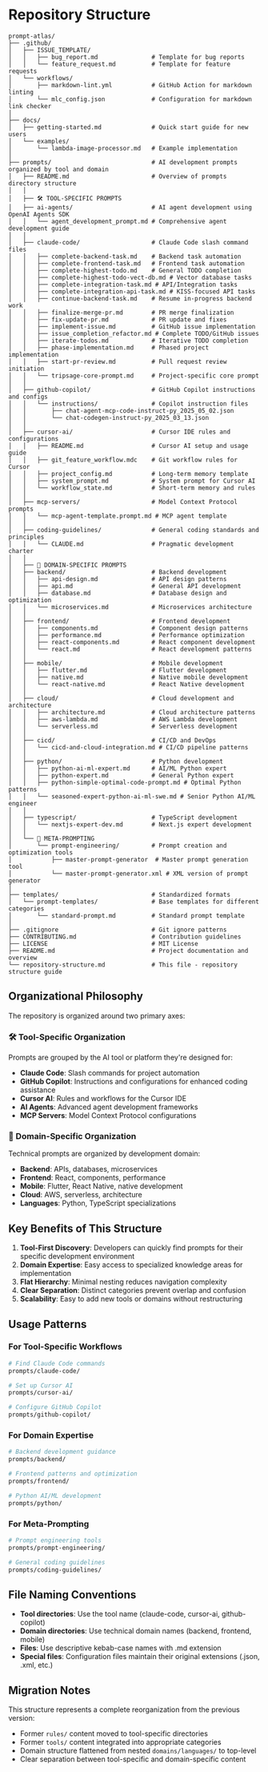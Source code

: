 # Repository Structure

```plaintext
prompt-atlas/
├── .github/
│   ├── ISSUE_TEMPLATE/
│   │   ├── bug_report.md               # Template for bug reports
│   │   └── feature_request.md          # Template for feature requests
│   └── workflows/
│       ├── markdown-lint.yml           # GitHub Action for markdown linting
│       └── mlc_config.json             # Configuration for markdown link checker
│
├── docs/
│   ├── getting-started.md              # Quick start guide for new users
│   └── examples/
│       └── lambda-image-processor.md   # Example implementation
│
├── prompts/                            # AI development prompts organized by tool and domain
│   ├── README.md                       # Overview of prompts directory structure
│   │
│   ├── 🛠️ TOOL-SPECIFIC PROMPTS
│   ├── ai-agents/                      # AI agent development using OpenAI Agents SDK
│   │   └── agent_development_prompt.md # Comprehensive agent development guide
│   │
│   ├── claude-code/                    # Claude Code slash command files
│   │   ├── complete-backend-task.md    # Backend task automation
│   │   ├── complete-frontend-task.md   # Frontend task automation
│   │   ├── complete-highest-todo.md    # General TODO completion
│   │   ├── complete-highest-todo-vect-db.md # Vector database tasks
│   │   ├── complete-integration-task.md # API/Integration tasks
│   │   ├── complete-integration-api-task.md # KISS-focused API tasks
│   │   ├── continue-backend-task.md    # Resume in-progress backend work
│   │   ├── finalize-merge-pr.md        # PR merge finalization
│   │   ├── fix-update-pr.md            # PR update and fixes
│   │   ├── implement-issue.md          # GitHub issue implementation
│   │   ├── issue_completion_refactor.md # Complete TODO/GitHub issues
│   │   ├── iterate-todos.md            # Iterative TODO completion
│   │   ├── phase-implementation.md     # Phased project implementation
│   │   ├── start-pr-review.md          # Pull request review initiation
│   │   └── tripsage-core-prompt.md     # Project-specific core prompt
│   │
│   ├── github-copilot/                 # GitHub Copilot instructions and configs
│   │   └── instructions/               # Copilot instruction files
│   │       ├── chat-agent-mcp-code-instruct-py_2025_05_02.json
│   │       └── chat-codegen-instruct-py_2025_03_13.json
│   │
│   ├── cursor-ai/                      # Cursor IDE rules and configurations
│   │   ├── README.md                   # Cursor AI setup and usage guide
│   │   ├── git_feature_workflow.mdc    # Git workflow rules for Cursor
│   │   ├── project_config.md           # Long-term memory template
│   │   ├── system_prompt.md            # System prompt for Cursor AI
│   │   └── workflow_state.md           # Short-term memory and rules
│   │
│   ├── mcp-servers/                    # Model Context Protocol prompts
│   │   └── mcp-agent-template.prompt.md # MCP agent template
│   │
│   ├── coding-guidelines/              # General coding standards and principles
│   │   └── CLAUDE.md                   # Pragmatic development charter
│   │
│   ├── 🎯 DOMAIN-SPECIFIC PROMPTS
│   ├── backend/                        # Backend development
│   │   ├── api-design.md               # API design patterns
│   │   ├── api.md                      # General API development
│   │   ├── database.md                 # Database design and optimization
│   │   └── microservices.md            # Microservices architecture
│   │
│   ├── frontend/                       # Frontend development
│   │   ├── components.md               # Component design patterns
│   │   ├── performance.md              # Performance optimization
│   │   ├── react-components.md         # React component development
│   │   └── react.md                    # React development patterns
│   │
│   ├── mobile/                         # Mobile development
│   │   ├── flutter.md                  # Flutter development
│   │   ├── native.md                   # Native mobile development
│   │   └── react-native.md             # React Native development
│   │
│   ├── cloud/                          # Cloud development and architecture
│   │   ├── architecture.md             # Cloud architecture patterns
│   │   ├── aws-lambda.md               # AWS Lambda development
│   │   └── serverless.md               # Serverless development
│   │
│   ├── cicd/                           # CI/CD and DevOps
│   │   └── cicd-and-cloud-integration.md # CI/CD pipeline patterns
│   │
│   ├── python/                         # Python development
│   │   ├── python-ai-ml-expert.md      # AI/ML Python expert
│   │   ├── python-expert.md            # General Python expert
│   │   ├── python-simple-optimal-code-prompt.md # Optimal Python patterns
│   │   └── seasoned-expert-python-ai-ml-swe.md # Senior Python AI/ML engineer
│   │
│   ├── typescript/                     # TypeScript development
│   │   └── nextjs-expert-dev.md        # Next.js expert development
│   │
│   └── 🧠 META-PROMPTING
│       └── prompt-engineering/         # Prompt creation and optimization tools
│           ├── master-prompt-generator  # Master prompt generation tool
│           └── master-prompt-generator.xml # XML version of prompt generator
│
├── templates/                          # Standardized formats
│   └── prompt-templates/               # Base templates for different categories
│       └── standard-prompt.md          # Standard prompt template
│
├── .gitignore                          # Git ignore patterns
├── CONTRIBUTING.md                     # Contribution guidelines
├── LICENSE                             # MIT License
├── README.md                           # Project documentation and overview
└── repository-structure.md             # This file - repository structure guide
```

## Organizational Philosophy

The repository is organized around two primary axes:

### 🛠️ Tool-Specific Organization
Prompts are grouped by the AI tool or platform they're designed for:
- **Claude Code**: Slash commands for project automation
- **GitHub Copilot**: Instructions and configurations for enhanced coding assistance
- **Cursor AI**: Rules and workflows for the Cursor IDE
- **AI Agents**: Advanced agent development frameworks
- **MCP Servers**: Model Context Protocol configurations

### 🎯 Domain-Specific Organization  
Technical prompts are organized by development domain:
- **Backend**: APIs, databases, microservices
- **Frontend**: React, components, performance
- **Mobile**: Flutter, React Native, native development
- **Cloud**: AWS, serverless, architecture
- **Languages**: Python, TypeScript specializations

## Key Benefits of This Structure

1. **Tool-First Discovery**: Developers can quickly find prompts for their specific development environment
2. **Domain Expertise**: Easy access to specialized knowledge areas for implementation
3. **Flat Hierarchy**: Minimal nesting reduces navigation complexity
4. **Clear Separation**: Distinct categories prevent overlap and confusion
5. **Scalability**: Easy to add new tools or domains without restructuring

## Usage Patterns

### For Tool-Specific Workflows
```bash
# Find Claude Code commands
prompts/claude-code/

# Set up Cursor AI
prompts/cursor-ai/

# Configure GitHub Copilot
prompts/github-copilot/
```

### For Domain Expertise
```bash
# Backend development guidance
prompts/backend/

# Frontend patterns and optimization
prompts/frontend/

# Python AI/ML development
prompts/python/
```

### For Meta-Prompting
```bash
# Prompt engineering tools
prompts/prompt-engineering/

# General coding guidelines
prompts/coding-guidelines/
```

## File Naming Conventions

- **Tool directories**: Use the tool name (claude-code, cursor-ai, github-copilot)
- **Domain directories**: Use technical domain names (backend, frontend, mobile)
- **Files**: Use descriptive kebab-case names with .md extension
- **Special files**: Configuration files maintain their original extensions (.json, .xml, etc.)

## Migration Notes

This structure represents a complete reorganization from the previous version:
- Former `rules/` content moved to tool-specific directories
- Former `tools/` content integrated into appropriate categories  
- Domain structure flattened from nested `domains/languages/` to top-level
- Clear separation between tool-specific and domain-specific content
